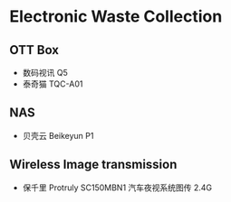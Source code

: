# Electronic Waste Collection

## OTT Box

- 数码视讯 Q5
- 泰奇猫 TQC-A01

## NAS

- 贝壳云 Beikeyun P1

## Wireless Image transmission

- 保千里 Protruly SC150MBN1 汽车夜视系统图传 2.4G
